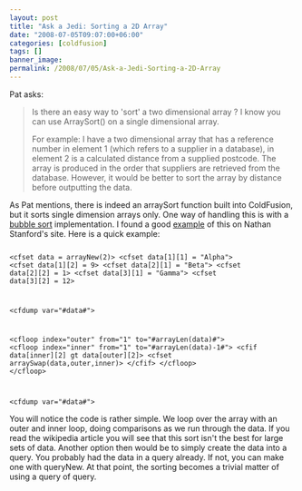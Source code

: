 ```yaml
---
layout: post
title: "Ask a Jedi: Sorting a 2D Array"
date: "2008-07-05T09:07:00+06:00"
categories: [coldfusion]
tags: []
banner_image: 
permalink: /2008/07/05/Ask-a-Jedi-Sorting-a-2D-Array
---
```


Pat asks:

<blockquote>
<p>
Is there an easy way to 'sort' a two dimensional array ? I know you can use ArraySort() on a single dimensional array.

For example: I have a two dimensional array that has a reference number in element 1 (which refers to a supplier in a database), in element 2 is a calculated distance from a supplied postcode. The array is produced in the order that suppliers are retrieved from the database. However, it would be better to sort the array by distance before outputting the data.
</p>
</blockquote>
<!--more-->
As Pat mentions, there is indeed an arraySort function built into ColdFusion, but it sorts single dimension arrays only. One way of handling this is with a <a href="http://en.wikipedia.org/wiki/Bubble_sort">bubble sort</a> implementation. I found a good <a href="http://www.nathanstanford.name/cftips/index.cfm?fuseaction=home.cftip&issueid=16">example</a> of this on Nathan Stanford's site. Here is a quick example:

<code>

&lt;cfset data = arrayNew(2)&gt;
&lt;cfset data[1][1] = "Alpha"&gt;
&lt;cfset data[1][2] = 9&gt;
&lt;cfset data[2][1] = "Beta"&gt;
&lt;cfset data[2][2] = 1&gt;
&lt;cfset data[3][1] = "Gamma"&gt;
&lt;cfset data[3][2] = 12&gt;

&lt;cfdump var="#data#"&gt;

&lt;cfloop index="outer" from="1" to="#arrayLen(data)#"&gt;
	&lt;cfloop index="inner" from="1" to="#arrayLen(data)-1#"&gt;
		&lt;cfif data[inner][2] gt data[outer][2]&gt;
			&lt;cfset arraySwap(data,outer,inner)&gt;
		&lt;/cfif&gt;
	&lt;/cfloop&gt;
&lt;/cfloop&gt;

&lt;cfdump var="#data#"&gt;
</code>

You will notice the code is rather simple. We loop over the array with an outer and inner loop, doing comparisons as we run through the data. If you read the wikipedia article you will see that this sort isn't the best for large sets of data. Another option then would be to simply create the data into a query. You probably had the data in a query already. If not, you can make one with queryNew. At that point, the sorting becomes a trivial matter of using a query of query.